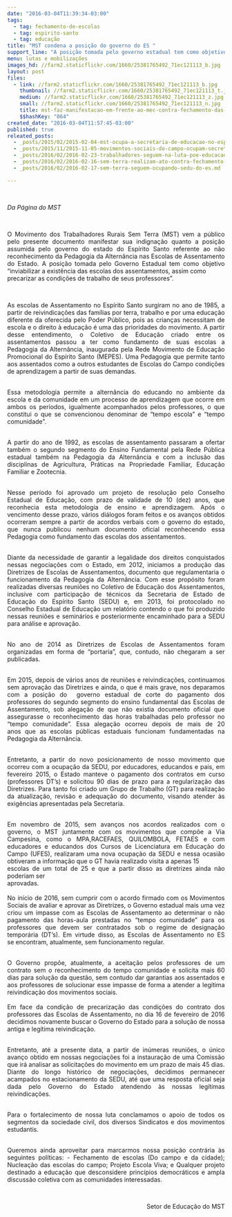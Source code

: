 ```yaml
---
date: "2016-03-04T11:39:34-03:00"
tags:
  - tag: fechamento-de-escolas
  - tag: espirito-santo
  - tag: educação
title: "MST condena a posição do governo do ES "
support_line: "A posição tomada pelo governo estadual tem como objetivo “inviabilizar a existência das escolas dos assentamentos, assim como precarizar as condições de trabalho de seus professores”."
menu: lutas e mobilizações
images_hd: //farm2.staticflickr.com/1660/25381765492_71ec121113_b.jpg
layout: post
files:
  - link: //farm2.staticflickr.com/1660/25381765492_71ec121113_b.jpg
    thumbnail: //farm2.staticflickr.com/1660/25381765492_71ec121113_t.jpg
    medium: //farm2.staticflickr.com/1660/25381765492_71ec121113_z.jpg
    small: //farm2.staticflickr.com/1660/25381765492_71ec121113_n.jpg
    title: mst-faz-manifestacao-em-frente-ao-mec-contra-fechamento-das-escolas-no-campo-protesto-acontece-na-manha-desta-quarta-12-1392209120468_615x300.jpg
    $$hashKey: "064"
created_date: "2016-03-04T11:57:45-03:00"
published: true
releated_posts:
  - _posts/2015/02/2015-02-04-mst-ocupa-a-secretaria-de-educacao-no-espirito-santo.md
  - _posts/2015/11/2015-11-05-movimentos-sociais-do-campo-ocupam-secretaria-estadual-de-educacao-do-es.md
  - _posts/2016/02/2016-02-23-trabalhadores-seguem-na-luta-poe-educacao-no-es.md
  - _posts/2016/02/2016-02-16-sem-terra-realizam-ato-contra-fechamento-de-escola-no-ceara.md
  - _posts/2016/02/2016-02-17-sem-terra-seguem-ocupando-sedu-do-es.md

---
```

<p style="text-align: justify;">&nbsp;</p>

<p style="text-align: justify;"><em>Da P&aacute;gina do MST&nbsp;</em></p>

<p style="text-align: justify;">&nbsp;</p>

<p style="text-align: justify;">O Movimento dos Trabalhadores Rurais Sem Terra (MST) vem a p&uacute;blico pelo presente&nbsp;documento manifestar sua indigna&ccedil;&atilde;o quanto a posi&ccedil;&atilde;o assumida pelo governo do estado do Esp&iacute;rito Santo referente ao n&atilde;o reconhecimento da Pedagogia da Altern&acirc;ncia&nbsp;nas Escolas de Assentamento do Estado. A posi&ccedil;&atilde;o tomada pelo Governo Estadual&nbsp;tem como objetivo &ldquo;inviabilizar a exist&ecirc;ncia das escolas dos assentamentos, assim como<br />
precarizar as condi&ccedil;&otilde;es de trabalho de seus professores&rdquo;.</p>

<p style="text-align: justify;">&nbsp;</p>

<p style="text-align: justify;">As escolas de Assentamento no Esp&iacute;rito Santo surgiram no ano de 1985, a partir de&nbsp;reivindica&ccedil;&otilde;es das fam&iacute;lias por terra, trabalho e por uma educa&ccedil;&atilde;o diferente da&nbsp;oferecida pelo Poder P&uacute;blico, pois as crian&ccedil;as necessitam de escola e o direito &agrave;&nbsp;educa&ccedil;&atilde;o &eacute; uma das prioridades do movimento.&nbsp;A partir desse entendimento, o Coletivo de Educa&ccedil;&atilde;o criado entre os assentamentos&nbsp;passou a ter como fundamento de suas escolas a Pedagogia da Altern&acirc;ncia, inaugurada&nbsp;pela Rede Movimento de Educa&ccedil;&atilde;o Promocional do Esp&iacute;rito Santo (MEPES). Uma&nbsp;Pedagogia que permite tanto aos assentados como a outros estudantes de Escolas do&nbsp;Campo condi&ccedil;&otilde;es de aprendizagem a partir de suas demandas.</p>

<p style="text-align: justify;"><br />
Essa metodologia&nbsp;permite a altern&acirc;ncia do educando no ambiente da escola e da comunidade em um&nbsp;processo de aprendizagem que ocorre em ambos os per&iacute;odos, igualmente acompanhados&nbsp;pelos professores, o que constitui o que se convencionou denominar de &ldquo;tempo escola&rdquo;&nbsp;e &ldquo;tempo comunidade&rdquo;.&nbsp;</p>

<p style="text-align: justify;"><br />
A partir do ano de 1992, as escolas de assentamento passaram a ofertar tamb&eacute;m o&nbsp;segundo segmento do Ensino Fundamental pela Rede P&uacute;blica estadual tamb&eacute;m na&nbsp;Pedagogia da Altern&acirc;ncia e com a inclus&atilde;o das disciplinas de Agricultura, Pr&aacute;ticas na&nbsp;Propriedade Familiar, Educa&ccedil;&atilde;o Familiar e Zootecnia.</p>

<p style="text-align: justify;"><br />
Nesse per&iacute;odo foi aprovado um projeto de resolu&ccedil;&atilde;o pelo Conselho Estadual de&nbsp;Educa&ccedil;&atilde;o, com prazo de validade de 10 (dez) anos, que reconhecia esta metodologia de&nbsp;ensino e aprendizagem. Ap&oacute;s o vencimento desse prazo, v&aacute;rios di&aacute;logos foram feitos e&nbsp;os avan&ccedil;os obtidos ocorreram sempre a partir de acordos verbais com o governo do&nbsp;estado, que nunca publicou nenhum documento oficial reconhecendo essa Pedagogia&nbsp;como fundamento das escolas dos assentamentos.</p>

<p style="text-align: justify;"><br />
Diante da necessidade de garantir a legalidade dos direitos conquistados nessas&nbsp;negocia&ccedil;&otilde;es com o Estado, em 2012, iniciamos a produ&ccedil;&atilde;o das Diretrizes de Escolas de&nbsp;Assentamentos, documento que regulamentaria o funcionamento da Pedagogia da&nbsp;Altern&acirc;ncia. Com esse prop&oacute;sito foram realizadas diversas reuni&otilde;es no Coletivo de&nbsp;Educa&ccedil;&atilde;o dos Assentamentos, inclusive com participa&ccedil;&atilde;o de t&eacute;cnicos da Secretaria de&nbsp;Estado de Educa&ccedil;&atilde;o do Esp&iacute;rito Santo (SEDU) e, em 2013, foi protocolado no Conselho&nbsp;Estadual de Educa&ccedil;&atilde;o um relat&oacute;rio contendo o que foi produzido nessas reuni&otilde;es e&nbsp;semin&aacute;rios e posteriormente encaminhado para a SEDU para an&aacute;lise e aprova&ccedil;&atilde;o.</p>

<p style="text-align: justify;"><br />
No ano de 2014 as Diretrizes de Escolas de Assentamentos foram organizadas em forma&nbsp;de &ldquo;portaria&rdquo;, que, contudo, n&atilde;o chegaram a ser publicadas.&nbsp;</p>

<p style="text-align: justify;"><br />
Em 2015, depois de v&aacute;rios anos&nbsp;de&nbsp;reuni&otilde;es&nbsp;e&nbsp;reivindica&ccedil;&otilde;es,&nbsp;continuamos sem&nbsp;aprova&ccedil;&atilde;o das Diretrizes e ainda, o que &eacute; mais grave, nos deparamos com a posi&ccedil;&atilde;o do &nbsp;governo estadual de corte do pagamento dos professores do segundo segmento do&nbsp;ensino fundamental das Escolas de Assentamento, sob alega&ccedil;&atilde;o de que n&atilde;o existia&nbsp;documento oficial que assegurasse o reconhecimento das horas trabalhadas pelo&nbsp;professor no &ldquo;tempo comunidade&rdquo;. Essa alega&ccedil;&atilde;o ocorreu depois de mais de 20 anos&nbsp;que as escolas p&uacute;blicas estaduais funcionam fundamentadas na Pedagogia da&nbsp;Altern&acirc;ncia.</p>

<p style="text-align: justify;"><br />
Entretanto, a partir do novo posicionamento de nosso movimento que ocorreu com a&nbsp;ocupa&ccedil;&atilde;o da SEDU, por educadores, educandos e pais, em fevereiro 2015, o Estado&nbsp;manteve o pagamento dos contratos em curso (professores DT&rsquo;s) e solicitou 90 dias de&nbsp;prazo para a regulariza&ccedil;&atilde;o das Diretrizes. Para tanto foi criado um Grupo de Trabalho&nbsp;(GT) para realiza&ccedil;&atilde;o da atualiza&ccedil;&atilde;o, revis&atilde;o e adequa&ccedil;&atilde;o do documento, visando&nbsp;atender &agrave;s exig&ecirc;ncias apresentadas pela Secretaria.</p>

<p style="text-align: justify;"><br />
Em novembro de 2015, sem avan&ccedil;os nos acordos realizados com o governo, o MST&nbsp;juntamente com os movimentos que comp&otilde;e a Via Campesina, como o MPA,RACEFAES, QUILOMBOLA, FETAES e com educadores e educandos dos Cursos de&nbsp;Licenciatura em Educa&ccedil;&atilde;o do Campo (UFES), realizaram uma nova ocupa&ccedil;&atilde;o da SEDU&nbsp;e nessa ocasi&atilde;o obtiveram a informa&ccedil;&atilde;o que o GT havia realizado visita a apenas 15<br />
escolas de um total de 25 e que a partir disso as diretrizes ainda n&atilde;o poderiam ser<br />
aprovadas.<br />
<br />
No in&iacute;cio de 2016, sem cumprir com o acordo firmado com os Movimentos Sociais de&nbsp;avaliar e aprovar as Diretrizes, o Governo estadual mais uma vez criou um impasse com&nbsp;as Escolas de Assentamento ao determinar o n&atilde;o pagamento das horas-aula prestadas no&nbsp;&ldquo;tempo comunidade&rdquo; para os professores que devem ser contratados sob o regime de&nbsp;designa&ccedil;&atilde;o tempor&aacute;ria (DT&rsquo;s). Em virtude disso, as Escolas de Assentamento no ES se&nbsp;encontram, atualmente, sem funcionamento regular.</p>

<p style="text-align: justify;"><br />
O Governo prop&otilde;e, atualmente, a aceita&ccedil;&atilde;o pelos professores de um contrato sem o&nbsp;reconhecimento do tempo comunidade e solicita mais 60 dias para solu&ccedil;&atilde;o da quest&atilde;o,&nbsp;sem contudo dar garantias aos assentados e aos professores de solucionar esse impasse&nbsp;de forma a atender a leg&iacute;tima reivindica&ccedil;&atilde;o dos movimentos sociais.<br />
<br />
Em face da condi&ccedil;&atilde;o de precariza&ccedil;&atilde;o das condi&ccedil;&otilde;es do contrato dos professores das&nbsp;Escolas de Assentamento, no dia 16 de fevereiro de 2016 decidimos novamente buscar&nbsp;o Governo do Estado para a solu&ccedil;&atilde;o de nossa antiga e leg&iacute;tima reivindica&ccedil;&atilde;o.</p>

<p style="text-align: justify;"><br />
Entretanto, at&eacute; a presente data, a partir de in&uacute;meras reuni&otilde;es, o &uacute;nico avan&ccedil;o obtido em&nbsp;nossas negocia&ccedil;&otilde;es foi a instaura&ccedil;&atilde;o de uma Comiss&atilde;o que ir&aacute; analisar as solicita&ccedil;&otilde;es&nbsp;do movimento em um prazo de mais 45 dias. Diante do longo hist&oacute;rico de negocia&ccedil;&otilde;es,&nbsp;decidimos permanecer acampados no estacionamento da SEDU, at&eacute; que uma resposta&nbsp;oficial seja dada pelo Governo do Estado atendendo &agrave;s nossas leg&iacute;timas reivindica&ccedil;&otilde;es.&nbsp;</p>

<p style="text-align: justify;"><br />
Para o fortalecimento de nossa luta conclamamos o apoio de todos os segmentos da&nbsp;sociedade civil, dos diversos Sindicatos e dos movimentos estudantis.</p>

<p style="text-align: justify;"><br />
Queremos ainda aproveitar para marcarmos nossa posi&ccedil;&atilde;o contr&aacute;ria &agrave;s seguintes&nbsp;pol&iacute;ticas:&nbsp;- Fechamento de escolas (Do campo e da cidade); Nuclea&ccedil;&atilde;o das escolas do campo;&nbsp;Projeto Escola Viva; e Qualquer projeto destinado a educa&ccedil;&atilde;o que desconsidere&nbsp;princ&iacute;pios democr&aacute;ticos e ampla discuss&atilde;o coletiva com as comunidades interessadas.</p>

<p style="text-align: justify;">&nbsp;</p>

<p style="text-align: right;">Setor de Educa&ccedil;&atilde;o do MST</p>

<p>&nbsp;</p>
